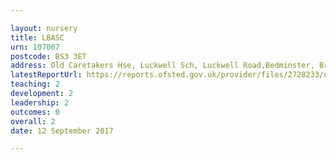 ```yaml
---

layout: nursery
title: LBASC
urn: 107007
postcode: BS3 3ET
address: Old Caretakers Hse, Luckwell Sch, Luckwell Road,Bedminster, Bristol, BS3 3ET
latestReportUrl: https://reports.ofsted.gov.uk/provider/files/2728233/urn/107007.pdf
teaching: 2
development: 2
leadership: 2
outcomes: 0
overall: 2
date: 12 September 2017

---
```


